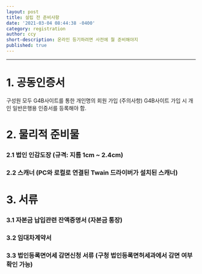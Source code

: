 ```yaml
---
layout: post
title: 설립 전 준비사항
date: '2021-03-04 08:44:38 -0400'
category: registration
author: ccy
short-description: 온라인 등기하려면 사전에 뭘 준비해야지
published: true
---
```


-----

# 1. 공동인증서

구성원 모두 G4B사이트를 통한 개인명의 회원 가입
(주의사항) G4B사이트 가입 시 개인 일반은행용 인증서를 등록해야 함. 

# 2. 물리적 준비물
### 2.1 법인 인감도장 (규격: 지름 1cm ~ 2.4cm)
### 2.2 스캐너 (PC와 로컬로 연결된 Twain 드라이버가 설치된 스캐너)

# 3. 서류
### 3.1 자본금 납입관련 잔액증명서 (자본금 통장)
### 3.2 임대차계약서 
### 3.3 법인등록면어세 감면신청 서류 (구청 법인등록면허세과에서 감면 여부 확인 가능)



